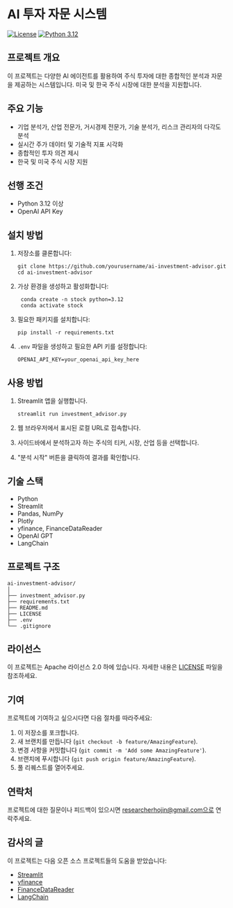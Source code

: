 # AI 투자 자문 시스템

[![License](https://img.shields.io/badge/License-Apache%202.0-blue.svg)](https://opensource.org/licenses/Apache-2.0)
[![Python 3.12](https://img.shields.io/badge/python-3.12+-blue.svg)](https://www.python.org/downloads/release/python-3120/)

## 프로젝트 개요

이 프로젝트는 다양한 AI 에이전트를 활용하여 주식 투자에 대한 종합적인 분석과 자문을 제공하는 시스템입니다. 미국 및 한국 주식 시장에 대한 분석을 지원합니다.

## 주요 기능

-   기업 분석가, 산업 전문가, 거시경제 전문가, 기술 분석가, 리스크 관리자의 다각도 분석
-   실시간 주가 데이터 및 기술적 지표 시각화
-   종합적인 투자 의견 제시
-   한국 및 미국 주식 시장 지원

## 선행 조건

-   Python 3.12 이상
-   OpenAI API Key

## 설치 방법

1. 저장소를 클론합니다:

    ```
    git clone https://github.com/yourusername/ai-investment-advisor.git
    cd ai-investment-advisor
    ```

2. 가상 환경을 생성하고 활성화합니다:

    ```
     conda create -n stock python=3.12
     conda activate stock
    ```

3. 필요한 패키지를 설치합니다:

    ```
    pip install -r requirements.txt
    ```

4. `.env` 파일을 생성하고 필요한 API 키를 설정합니다:

    ```
    OPENAI_API_KEY=your_openai_api_key_here
    ```

## 사용 방법

1. Streamlit 앱을 실행합니다.

    ```
    streamlit run investment_advisor.py
    ```

2. 웹 브라우저에서 표시된 로컬 URL로 접속합니다.
3. 사이드바에서 분석하고자 하는 주식의 티커, 시장, 산업 등을 선택합니다.
4. "분석 시작" 버튼을 클릭하여 결과를 확인합니다.

## 기술 스택

-   Python
-   Streamlit
-   Pandas, NumPy
-   Plotly
-   yfinance, FinanceDataReader
-   OpenAI GPT
-   LangChain

## 프로젝트 구조

```
ai-investment-advisor/
│
├── investment_advisor.py
├── requirements.txt
├── README.md
├── LICENSE
├── .env
└── .gitignore
```

## 라이선스

이 프로젝트는 Apache 라이선스 2.0 하에 있습니다. 자세한 내용은 [LICENSE](https://www.apache.org/licenses/LICENSE-2.0) 파일을 참조하세요.

## 기여

프로젝트에 기여하고 싶으시다면 다음 절차를 따라주세요:

1. 이 저장소를 포크합니다.
2. 새 브랜치를 만듭니다 (`git checkout -b feature/AmazingFeature`).
3. 변경 사항을 커밋합니다 (`git commit -m 'Add some AmazingFeature'`).
4. 브랜치에 푸시합니다 (`git push origin feature/AmazingFeature`).
5. 풀 리퀘스트를 열어주세요.

## 연락처

프로젝트에 대한 질문이나 피드백이 있으시면 researcherhojin@gmail.com으로 연락주세요.

## 감사의 글

이 프로젝트는 다음 오픈 소스 프로젝트들의 도움을 받았습니다:

-   [Streamlit](https://streamlit.io/)
-   [yfinance](https://github.com/ranaroussi/yfinance)
-   [FinanceDataReader](https://github.com/FinanceData/FinanceDataReader)
-   [LangChain](https://github.com/hwchase17/langchain)

```

```
